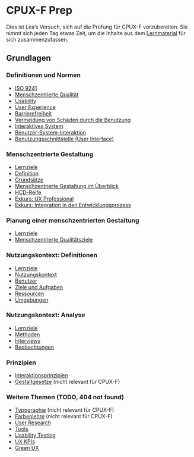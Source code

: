 # CPUX-F Prep

Dies ist Lea’s Versuch, sich auf die Prüfung für CPUX-F vorzubereiten. Sie nimmt
sich jeden Tag etwas Zeit, um die Inhalte aus dem
[Lernmaterial](quellenangaben.md) für sich zusammenzufassen.

## Grundlagen

<div class="grid">
<div class="card flow" markdown="1">

### Definitionen und Normen

- [ISO 9241](definitionen-und-normen/iso-9241.md)
- [Menschzentrierte Qualität](definitionen-und-normen/menschzentrierte-qualitaet.md)
- [Usability](definitionen-und-normen/usability.md)
- [User Experience](definitionen-und-normen/user-experience.md)
- [Barrierefreiheit](definitionen-und-normen/barrierefreiheit.md)
- [Vermeidung von Schäden durch die Benutzung](definitionen-und-normen/vermeidung-schaeden.md)
- [Interaktives System](definitionen-und-normen/interaktives-system.md)
- [Benutzer-System-Interaktion](definitionen-und-normen/benutzer-system-interaktion.md)
- [Benutzungsschnittstelle (User Interface)](definitionen-und-normen/benutzungsschnittstelle.md)

</div>
<div class="card flow" markdown="1">

### Menschzentrierte Gestaltung

- [Lernziele](menschzentrierte-gestaltung/lernziele.md)
- [Definition](menschzentrierte-gestaltung/definition.md)
- [Grundsätze](menschzentrierte-gestaltung/grundsaetze.md)
- [Menschzentrierte Gestaltung im Überblick](menschzentrierte-gestaltung/ueberblick.md)
- [HCD-Reife](menschzentrierte-gestaltung/hcd-reife.md)
- [Exkurs: UX Professional](menschzentrierte-gestaltung/exkurs-ux-professional.md)
- [Exkurs: Integration in den Entwicklungsprozess](menschzentrierte-gestaltung/exkurs-integration-in-den-entwicklungsprozess.md)

</div>

<div class="card flow" markdown="1">

### Planung einer menschzentrierten Gestaltung

- [Lernziele](planung-hcd/lernziele.md)
- [Menschzentrierte Qualitätsziele](planung-hcd/qualitaetsziele.md)

</div>
<div class="card flow" markdown="1">

### Nutzungskontext: Definitionen

- [Lernziele](nutzungskontext-definitionen/lernziele.md)
- [Nutzungskontext](nutzungskontext-definitionen/nutzungskontext.md)
- [Benutzer](nutzungskontext-definitionen/benutzer.md)
- [Ziele und Aufgaben](nutzungskontext-definitionen/ziele-und-aufgaben.md)
- [Ressourcen](nutzungskontext-definitionen/ressourcen.md)
- [Umgebungen](nutzungskontext-definitionen/umgebungen.md)

</div>
<div class="card flow" markdown="1">

### Nutzungskontext: Analyse

- [Lernziele](nutzungskontext-analyse/lernziele.md)
- [Methoden](nutzungskontext-analyse/methoden.md)
- [Interviews](nutzungskontext-analyse/interviews.md)
- [Beobachtungen](nutzungskontext-analyse/beobachtungen.md)

</div>
<div class="card flow" markdown="1">

### Prinzipien

- [Interaktionsprinzipien](prinzipien/interaktionsprinzipien.md)
- [Gestaltgesetze](prinzipien/gestaltgesetze.md) (nicht relevant für CPUX-F)

</div>
</div>

### Weitere Themen (TODO, 404 not found)

- [Typographie](prinzipien/typographie.md) (nicht relevant für CPUX-F)
- [Farbenlehre](prinzipien/farbenlehre.md) (nicht relevant für CPUX-F)
- [User Research](user-research.html)
- [Tools](tools.html)
- [Usability Testing](usability-testing.html)
- [UX KPIs](ux-kpis.html)
- [Green UX](green-ux.html)

